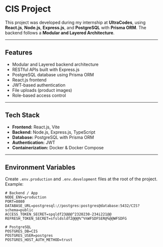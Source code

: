 # CIS Project

This project was developed during my internship at **UltraCodes**, using **React.js**, **Node.js**, **Express.js**, and **PostgreSQL** with **Prisma ORM**. The backend follows a **Modular and Layered Architecture**.

---

## Features

- Modular and Layered backend architecture
- RESTful APIs built with Express.js
- PostgreSQL database using Prisma ORM
- React.js frontend
- JWT-based authentication
- File uploads (product images)
- Role-based access control

---

## Tech Stack

- **Frontend:** React.js, Vite
- **Backend:** Node.js, Express.js, TypeScript
- **Database:** PostgreSQL with Prisma ORM
- **Authentication:** JWT
- **Containerization:** Docker & Docker Compose

---

## Environment Variables

Create `.env.production` and `.env.development` files at the root of the project. Example:

```env
# Backend / App
NODE_ENV=production
PORT=8080
DATABASE_URL=postgresql://postgres:postgres@database:5432/CIS?schema=public
ACCESS_TOKEN_SECRET=spqldf23@@@^2320230-234i221@@
REFRESH_TOKEN_SECRET=sfsldsldf2@@@%^%%WFSDFSER@%@@WFSDFG

# PostgreSQL
POSTGRES_DB=CIS
POSTGRES_USER=postgres
POSTGRES_HOST_AUTH_METHOD=trust
